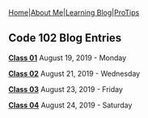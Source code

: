 [Home](/)|[About Me](aboutme)|[Learning Blog](learningblog)|[ProTips](tips.a)

## Code 102 Blog Entries

[**Class 01**](blog.code102.01) August 19, 2019 - Monday

[**Class 02**](blog.code102.02) August 21, 2019 - Wednesday

[**Class 03**](blog.code102.03) August 23, 2019 - Friday

[**Class 04**](blog.code102.04) August 24, 2019 - Saturday
